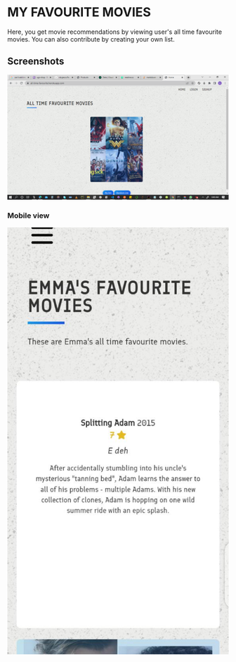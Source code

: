 # MY FAVOURITE MOVIES

Here, you get movie recommendations by viewing user's all time favourite movies. You can also contribute by creating your own list.

## Screenshots

![App Screenshot](https://github.com/ndujesco/favourite-movies/blob/master/images/1.png?raw=true)

### Mobile view
![App Screenshot](https://github.com/ndujesco/favourite-movies/blob/master/images/2.jpeg?raw=true)





